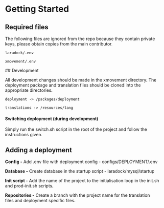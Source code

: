 # Getting Started

## Required files
The following files are ignored from the repo because they contain private keys, please obtain copies from the main contributor.

`laradock/.env`

`xmovement/.env`

## Development

All development changes should be made in the xmovement directory.
The deployment package and translation files should be cloned into the appropriate directories.

`deployment -> /packages/deployment`

`translations -> /resources/lang`

#### Switching deployment (during development)

Simply run the switch.sh script in the root of the project and follow the instructions given.


## Adding a deployment

__Config -__
Add .env file with deployment config - configs/DEPLOYMENT/.env

__Database -__
Create database in the startup script - laradock/mysql/startup

__Init script -__
Add the name of the project to the initialisation loop in the init.sh and prod-init.sh scripts.

__Repositories -__
Create a branch with the project name for the translation files and deployment specific files.
